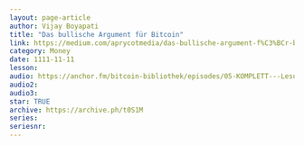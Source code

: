 ```yaml
---
layout: page-article
author: Vijay Boyapati
title: "Das bullische Argument für Bitcoin"
link: https://medium.com/aprycotmedia/das-bullische-argument-f%C3%BCr-bitcoin-9665e9375727
category: Money
date: 1111-11-11
lesson: 
audio: https://anchor.fm/bitcoin-bibliothek/episodes/05-KOMPLETT---Lesung-4---Das-Bullische-Argument-fr-Bitcoin-Vijay-Boyapati-e1fqjm8
audio2: 
audio3: 
star: TRUE
archive: https://archive.ph/t0S1M
series: 
seriesnr: 
---
```

